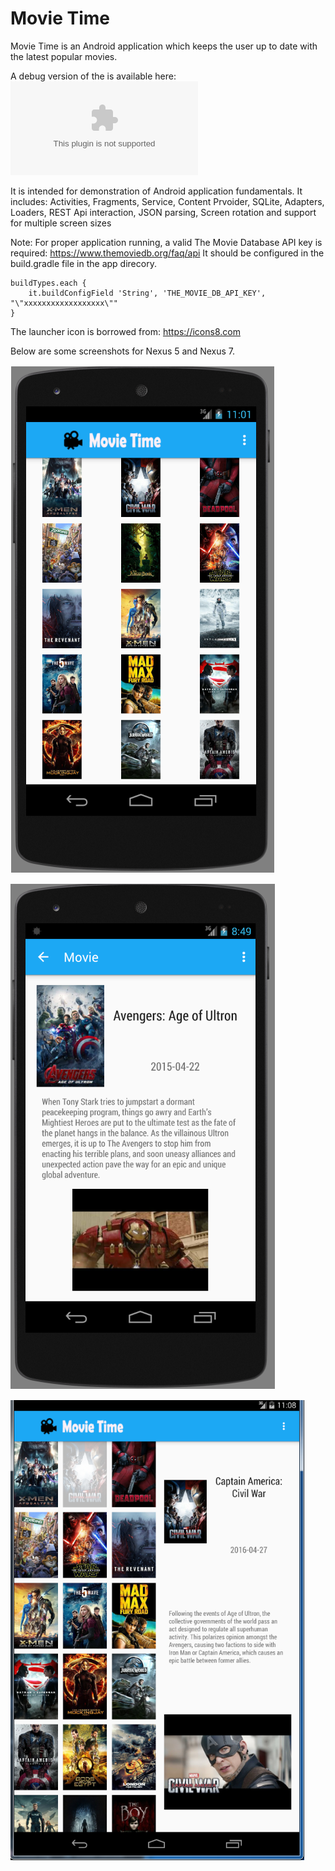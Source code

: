 # Movie Time
Movie Time is an Android application which keeps the user up to date with the latest
popular movies.

A debug version of the is available here: ![Invalid link ...](app-debug.apk)

It is intended for demonstration of Android application fundamentals.
It includes: Activities, Fragments, Service, Content Prvoider, SQLite, Adapters, Loaders, REST Api interaction,
  JSON parsing, Screen rotation and support for multiple screen sizes

Note: For proper application running, a valid The Movie Database API key is required: https://www.themoviedb.org/faq/api
It should be configured in the build.gradle file in the app direcory. 

    buildTypes.each {
        it.buildConfigField 'String', 'THE_MOVIE_DB_API_KEY', "\"xxxxxxxxxxxxxxxxxx\""
    }

The launcher icon is borrowed from: https://icons8.com

Below are some screenshots for Nexus 5 and Nexus 7.

![There are some problems with the image ...](screenshots/movie_time_home.png)

![There are some problems with the image ...](screenshots/movie_time_movie.png)

![There are some problems with the image ...](screenshots/movie_time_large_screen.png)

